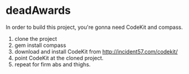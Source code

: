 deadAwards
==========

In order to build this project, you're gonna need CodeKit and compass.

1) clone the project
2) gem install compass
3) download and install CodeKit from http://incident57.com/codekit/
4) point CodeKit at the cloned project.
5) repeat for firm abs and thighs.
